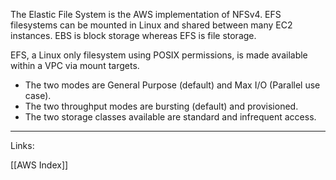 The Elastic File System is the AWS implementation of NFSv4. EFS filesystems can be mounted in Linux and shared between many EC2 instances. EBS is block storage whereas EFS is file storage. 

EFS, a Linux only filesystem using POSIX permissions, is made available within a VPC via mount targets. 

- The two modes are General Purpose (default) and Max I/O (Parallel use case). 
- The two throughput modes are bursting (default) and provisioned. 
- The two storage classes available are standard and infrequent access. 

---
Links:

[[AWS Index]]